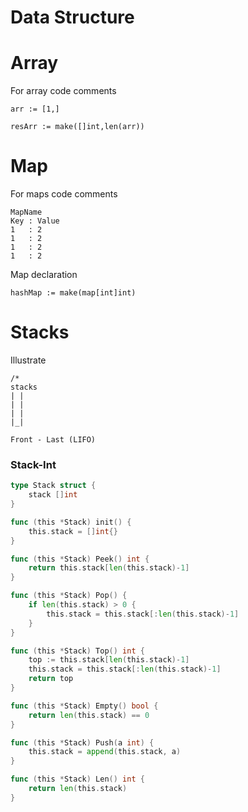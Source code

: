 # Data Structure

# Array
For array code comments
```
arr := [1,]
```
```
resArr := make([]int,len(arr))
```

# Map
For maps code comments
```
MapName
Key : Value
1   : 2
1   : 2
1   : 2
1   : 2
```
Map declaration
```
hashMap := make(map[int]int)
```
# Stacks
Illustrate
```
/*
stacks
| |
| |
| |
|_|

Front - Last (LIFO)

```
### Stack-Int
```go
type Stack struct {
	stack []int
}

func (this *Stack) init() {
	this.stack = []int{}
}

func (this *Stack) Peek() int {
	return this.stack[len(this.stack)-1]
}

func (this *Stack) Pop() {
	if len(this.stack) > 0 {
		this.stack = this.stack[:len(this.stack)-1]
	}
}

func (this *Stack) Top() int {
	top := this.stack[len(this.stack)-1]
	this.stack = this.stack[:len(this.stack)-1]
	return top
}

func (this *Stack) Empty() bool {
	return len(this.stack) == 0
}

func (this *Stack) Push(a int) {
	this.stack = append(this.stack, a)
}

func (this *Stack) Len() int {
	return len(this.stack) 
}
```
